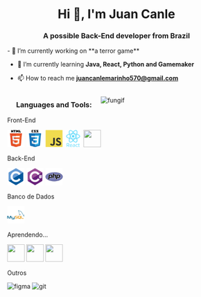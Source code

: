 <h1 align="center">Hi 👋, I'm Juan Canle</h1>
<h3 align="center">A possible Back-End developer from Brazil</h3>

<p align="left">
  - 🔭 I’m currently working on **a terror game**

  - 🌱 I’m currently learning **Java, React, Python and Gamemaker**

  - 📫 How to reach me **juancanlemarinho570@gmail.com**
</p>

<div style="display: flex;">
  <div>
    <h3 align="center">Languages and Tools:</h3>
    <p align="left">
      <p>Front-End</p>
          <img src="https://raw.githubusercontent.com/devicons/devicon/master/icons/html5/html5-original-wordmark.svg" alt="html5" width="40" height="40"/>
          <img src="https://raw.githubusercontent.com/devicons/devicon/master/icons/css3/css3-original-wordmark.svg" alt="css3" width="40" height="40"/>
          <img src="https://raw.githubusercontent.com/devicons/devicon/master/icons/javascript/javascript-original.svg" alt="javascript" width="40" height="40"/>
          <img src="https://raw.githubusercontent.com/devicons/devicon/master/icons/react/react-original-wordmark.svg" alt="react" width="40" height="40"/>
          <img src="https://cdn.jsdelivr.net/gh/devicons/devicon@latest/icons/tailwindcss/tailwindcss-original-wordmark.svg" width="40" height="40" />
      <p>Back-End</p>
          <img src="https://raw.githubusercontent.com/devicons/devicon/master/icons/c/c-original.svg" alt="c" width="40" height="40"/>
          <img src="https://raw.githubusercontent.com/devicons/devicon/master/icons/csharp/csharp-original.svg" alt="csharp" width="40" height="40"/>
          <img src="https://raw.githubusercontent.com/devicons/devicon/master/icons/php/php-original.svg" alt="php" width="40" height="40"/>
      <p>Banco de Dados</p>
          <img src="https://raw.githubusercontent.com/devicons/devicon/master/icons/mysql/mysql-original-wordmark.svg" alt="mysql" width="40" height="40"/>
    </p>
    <div text-align="right">
      <p>
        <p>Aprendendo...</p>
            <img src="https://cdn.jsdelivr.net/gh/devicons/devicon@latest/icons/java/java-original-wordmark.svg" width="40" height="40" />
            <img src="https://cdn.jsdelivr.net/gh/devicons/devicon@latest/icons/python/python-original-wordmark.svg" width="40" height="40" />
            <img src="https://cdn.jsdelivr.net/gh/devicons/devicon@latest/icons/nodejs/nodejs-original-wordmark.svg" width="40" height="40" />
        <p>Outros</p>
            <img src="https://www.vectorlogo.zone/logos/figma/figma-icon.svg" alt="figma" width="40" height="40"/>
            <img src="https://www.vectorlogo.zone/logos/git-scm/git-scm-icon.svg" alt="git" width="40" height="40"/>
      </p>
    </div>
  </div>
  <div>
    <p align="center">
        <img src="https://media.giphy.com/media/lWUT7SZEDv6gVI4ARR/giphy.gif?cid=ecf05e47dccqzkor5earb5yr95ms22pm281q1ke1h2yugsub&ep=v1_gifs_search&rid=giphy.gif&ct=g" alt="fungif"/>
    </p>
  </div>
</div>
